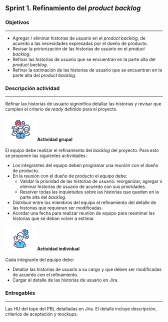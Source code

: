 ## Sprint 1. Refinamiento del *product backlog*

### Objetivos
---

* Agregar / eliminar historias de usuario en el *product backlog*, de acuerdo a las necesidades expresadas por el dueño de producto.
* Revisar la pririorización de las historias de usuario en el *product backlog*.
* Refinar las historias de usuario que se encuentran en la parte alta del *product backlog*.
* Refinar la estimación de las historias de usuario que se encuentran en la parte alta del *product backlog*.


### Descripción actividad
---

Refinar las historias de usuario signinifica detallar las historias y revisar que cumplen el criterio de *ready* definido para el proyecto.

#### ![](./../../../assets/images/grupo.png) Actividad grupal

El equipo debe realizar el refinamiento del *backlog* del proyecto. Para esto se proponen las siguientes actividades:
  * Los integrantes del equipo deben programar una reunión con el dueño de producto.
  * En la reunión con el dueño de producto el equipo debe:
    * Validar la prioridad de las historias de usuario: reorganizar, agregar o eliminar historias de usuario de acuerdo con sus prioridades.
    * Resolver todas las inquietudes sobre las historias que queden en la parte alta del *backlog*.
  * Distribuir entre los miembros del equipo el refinamiento del detalle de las historias que requieran ser modificadas.
  * Acordar una fecha para realizar reunión de equipo para reestimar las historias que se deban volver a estimar.

#### ![](./../../../assets/images/individuo.png) Actividad individual

Cada integrante del equipo debe:
  * Detallar las historias de usuario a su cargo y que deben ser modificadas de acuerdo con el refinamiento.
  * Cargar el detalle de las historias de usuario en Jira.

### Entregables
---

Las HU del tope del PBL detalladas en Jira. El detalle incluye descripción, criterios de aceptación y mockups.


